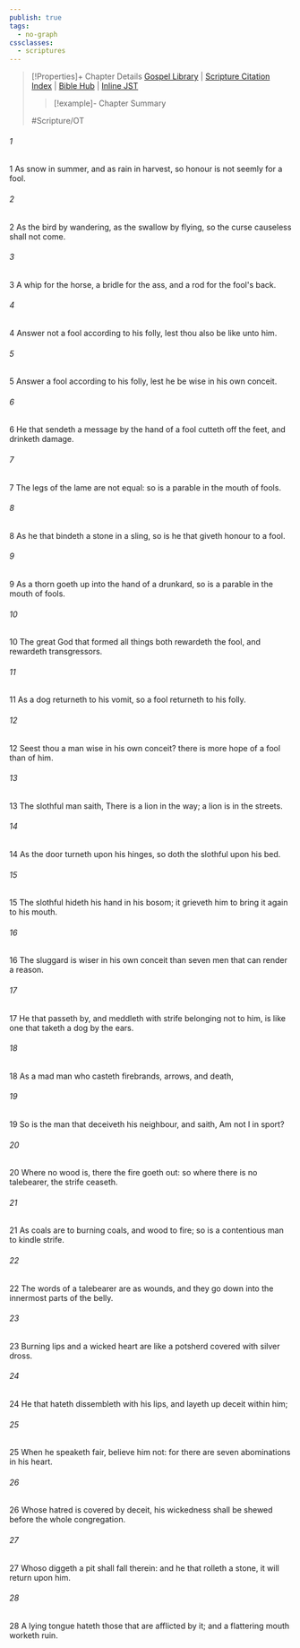 ```yaml
---
publish: true
tags:
  - no-graph
cssclasses:
  - scriptures
---
```

>[!Properties]+ Chapter Details
>[Gospel Library](https://churchofjesuschrist.org/study/scriptures/ot/prov/26?lang=eng)    |    [Scripture Citation Index](https://scriptures.byu.edu/#0781a::c0781a)    |    [Bible Hub](https://biblehub.com/proverbs/26.htm)    |    [Inline JST](https://scripturetoolbox.com/html/ic/Proverbs/26.html)
>>[!example]- Chapter Summary
>> 
> 
>
>#Scripture/OT
###### 1
1 As snow in summer, and as rain in harvest, so honour is not seemly for a fool.
###### 2
2 As the bird by wandering, as the swallow by flying, so the curse causeless shall not come.
###### 3
3 A whip for the horse, a bridle for the ass, and a rod for the fool's back.
###### 4
4 Answer not a fool according to his folly, lest thou also be like unto him.
###### 5
5 Answer a fool according to his folly, lest he be wise in his own conceit.
###### 6
6 He that sendeth a message by the hand of a fool cutteth off the feet, and drinketh damage.
###### 7
7 The legs of the lame are not equal: so is a parable in the mouth of fools.
###### 8
8 As he that bindeth a stone in a sling, so is he that giveth honour to a fool.
###### 9
9 As a thorn goeth up into the hand of a drunkard, so is a parable in the mouth of fools.
###### 10
10 The great God that formed all things both rewardeth the fool, and rewardeth transgressors.
###### 11
11 As a dog returneth to his vomit, so a fool returneth to his folly.
###### 12
12 Seest thou a man wise in his own conceit? there is more hope of a fool than of him.
###### 13
13 The slothful man saith, There is a lion in the way; a lion is in the streets.
###### 14
14 As the door turneth upon his hinges, so doth the slothful upon his bed.
###### 15
15 The slothful hideth his hand in his bosom; it grieveth him to bring it again to his mouth.
###### 16
16 The sluggard is wiser in his own conceit than seven men that can render a reason.
###### 17
17 He that passeth by, and meddleth with strife belonging not to him, is like one that taketh a dog by the ears.
###### 18
18 As a mad man who casteth firebrands, arrows, and death,
###### 19
19 So is the man that deceiveth his neighbour, and saith, Am not I in sport?
###### 20
20 Where no wood is, there the fire goeth out: so where there is no talebearer, the strife ceaseth.
###### 21
21 As coals are to burning coals, and wood to fire; so is a contentious man to kindle strife.
###### 22
22 The words of a talebearer are as wounds, and they go down into the innermost parts of the belly.
###### 23
23 Burning lips and a wicked heart are like a potsherd covered with silver dross.
###### 24
24 He that hateth dissembleth with his lips, and layeth up deceit within him;
###### 25
25 When he speaketh fair, believe him not: for there are seven abominations in his heart.
###### 26
26 Whose hatred is covered by deceit, his wickedness shall be shewed before the whole congregation.
###### 27
27 Whoso diggeth a pit shall fall therein: and he that rolleth a stone, it will return upon him.
###### 28
28 A lying tongue hateth those that are afflicted by it; and a flattering mouth worketh ruin.
